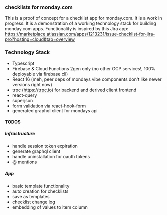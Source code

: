 ### checklists for monday.com

This is a proof of concept for a checklist app for monday.com. It is a work in progress. It is a demonstration of a working technology stack for building monday.com apps.
Functionality is inspired by this Jira app: https://marketplace.atlassian.com/apps/1213231/issue-checklist-for-jira-pro?hosting=cloud&tab=overview
### Technology Stack
- Typescript
- Firebase & Cloud Functions 2gen only (no other GCP services!, 100% deployable via firebase cli)
- React 16 (meh, peer deps of mondays vibe components don't like newer versions right now)
- trpc (https://trpc.io) for backend and derived client frontend
- react-query
- superjson
- form validation via react-hook-form
- generated graphql client for mondays api

#### TODOS
##### Infrastructure
- handle session token expiration
- generate graphql client
- handle uninstallation for oauth tokens
- @ mentions
##### App
- basic template functionality
- auto creation for checklists
- save as templates
- checklist change log
- embedding of values to item column